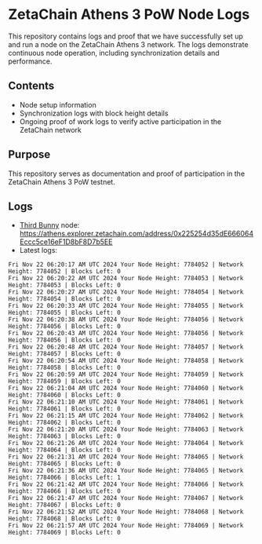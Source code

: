 # ZetaChain Athens 3 PoW Node Logs
This repository contains logs and proof that we have successfully set up and run a node on the ZetaChain Athens 3 network. The logs demonstrate continuous node operation, including synchronization details and performance.

## Contents
- Node setup information
- Synchronization logs with block height details
- Ongoing proof of work logs to verify active participation in the ZetaChain network

## Purpose
This repository serves as documentation and proof of participation in the ZetaChain Athens 3 PoW testnet.

## Logs

- [Third Bunny](https://thirdbunny.xyz/) node: https://athens.explorer.zetachain.com/address/0x225254d35dE666064Eccc5ce16eF1D8bF8D7b5EE
- Latest logs:
```
Fri Nov 22 06:20:17 AM UTC 2024 Your Node Height: 7784052 | Network Height: 7784052 | Blocks Left: 0
Fri Nov 22 06:20:22 AM UTC 2024 Your Node Height: 7784053 | Network Height: 7784053 | Blocks Left: 0
Fri Nov 22 06:20:27 AM UTC 2024 Your Node Height: 7784054 | Network Height: 7784054 | Blocks Left: 0
Fri Nov 22 06:20:33 AM UTC 2024 Your Node Height: 7784055 | Network Height: 7784055 | Blocks Left: 0
Fri Nov 22 06:20:38 AM UTC 2024 Your Node Height: 7784056 | Network Height: 7784056 | Blocks Left: 0
Fri Nov 22 06:20:43 AM UTC 2024 Your Node Height: 7784056 | Network Height: 7784056 | Blocks Left: 0
Fri Nov 22 06:20:48 AM UTC 2024 Your Node Height: 7784057 | Network Height: 7784057 | Blocks Left: 0
Fri Nov 22 06:20:54 AM UTC 2024 Your Node Height: 7784058 | Network Height: 7784058 | Blocks Left: 0
Fri Nov 22 06:20:59 AM UTC 2024 Your Node Height: 7784059 | Network Height: 7784059 | Blocks Left: 0
Fri Nov 22 06:21:04 AM UTC 2024 Your Node Height: 7784060 | Network Height: 7784060 | Blocks Left: 0
Fri Nov 22 06:21:10 AM UTC 2024 Your Node Height: 7784061 | Network Height: 7784061 | Blocks Left: 0
Fri Nov 22 06:21:15 AM UTC 2024 Your Node Height: 7784062 | Network Height: 7784062 | Blocks Left: 0
Fri Nov 22 06:21:20 AM UTC 2024 Your Node Height: 7784063 | Network Height: 7784063 | Blocks Left: 0
Fri Nov 22 06:21:26 AM UTC 2024 Your Node Height: 7784064 | Network Height: 7784064 | Blocks Left: 0
Fri Nov 22 06:21:31 AM UTC 2024 Your Node Height: 7784065 | Network Height: 7784065 | Blocks Left: 0
Fri Nov 22 06:21:36 AM UTC 2024 Your Node Height: 7784065 | Network Height: 7784066 | Blocks Left: 1
Fri Nov 22 06:21:42 AM UTC 2024 Your Node Height: 7784066 | Network Height: 7784066 | Blocks Left: 0
Fri Nov 22 06:21:47 AM UTC 2024 Your Node Height: 7784067 | Network Height: 7784067 | Blocks Left: 0
Fri Nov 22 06:21:52 AM UTC 2024 Your Node Height: 7784068 | Network Height: 7784068 | Blocks Left: 0
Fri Nov 22 06:21:57 AM UTC 2024 Your Node Height: 7784069 | Network Height: 7784069 | Blocks Left: 0
```
